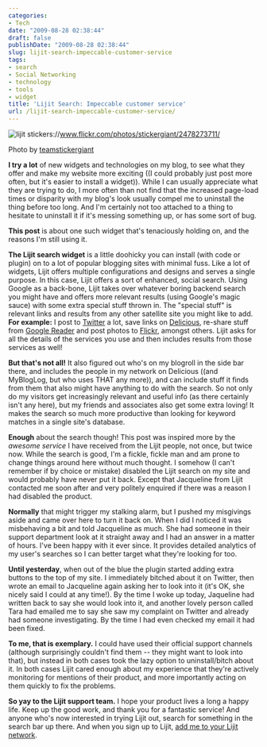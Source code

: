 ```yaml
---
categories:
- Tech
date: "2009-08-28 02:38:44"
draft: false
publishDate: "2009-08-28 02:38:44"
slug: lijit-search-impeccable-customer-service
tags:
- search
- Social Networking
- technology
- tools
- widget
title: 'Lijit Search: Impeccable customer service'
url: /lijit-search-impeccable-customer-service/
---
```

![lijit
stickers](//farm3.static.flickr.com/2130/2478273711_01b84d75a8.jpg "lijit stickers")://www.flickr.com/photos/stickergiant/2478273711/

Photo by [teamstickergiant](http://www.flickr.com/photos/stickergiant/)

**I try a lot** of new widgets and technologies on my blog, to see what
they offer and make my website more exciting ((I could probably just
post more often, but it's easier to install a widget![]())). While I can
usually appreciate what they are trying to do, I more often than not
find that the increased page-load times or disparity with my blog's look
usually compel me to uninstall the thing before too long. And I'm
certainly not too attached to a thing to hesitate to uninstall it if
it's messing something up, or has some sort of bug.

**This post** is about one such widget that's tenaciously holding on,
and the reasons I'm still using it.

**The Lijit search widget** is a little doohicky you can install (with
code or plugin) on to a lot of popular blogging sites with minimal fuss.
Like a lot of widgets, Lijit offers multiple configurations and designs
and serves a single purpose. In this case, Lijit offers a sort of
enhanced, social search. Using Google as a back-bone, Lijit takes over
whatever boring backend search you might have and offers more relevant
results (using Google's magic sauce) with some extra special stuff
thrown in. The "special stuff" is relevant links and results from any
other satellite site you might like to add. **For example:** I post to
[Twitter](http://twitter.com/joshnunn) a lot, save links on
[Delicious](http://delicious.com/joshnunn), re-share stuff from [Google
Reader](http://www.google.com/reader/shared/16049416693875578456) and
post photos to [Flickr](http://flickr.com/photos/joshnunn), amongst
others. Lijit asks for all the details of the services you use and then
includes results from those services as well!

**But that's not all!** It also figured out who's on my blogroll in the
side bar there, and includes the people in my network on Delicious ((and
MyBlogLog, but who uses THAT any more)), and can include stuff it finds
from them that also might have anything to do with the search. So not
only do my visitors get increasingly relevant and useful info (as there
certainly isn't any here), but my friends and associates also get some
extra loving! It makes the search so much more productive than looking
for keyword matches in a single site's database.

**Enough** about the search though! This post was inspired more by the
*awesome service* I have received from the Lijit people, not once, but
twice now. While the search is good, I'm a fickle, fickle man and am
prone to change things around here without much thought. I somehow (I
can't remember if by choice or mistake) disabled the Lijit search on my
site and would probably have never put it back. Except that Jacqueline
from Lijit contacted me soon after and very politely enquired if there
was a reason I had disabled the product.

**Normally** that might trigger my stalking alarm, but I pushed my
misgivings aside and came over here to turn it back on. When I did I
noticed it was misbehaving a bit and told Jacqueline as much. She had
someone in their support department look at it straight away and I had
an answer in a matter of hours. I've been happy with it ever since. It
provides detailed analytics of my user's searches so I can better target
what they're looking for too.

**Until yesterday**, when out of the blue the plugin started adding
extra buttons to the top of my site. I immediately bitched about it on
Twitter, then wrote an email to Jacqueline again asking her to look into
it (it's OK, she nicely said I could at any time!). By the time I woke
up today, Jaqueline had written back to say she would look into it, and
another lovely person called Tara had emailed me to say she saw my
complaint on Twitter and already had someone investigating. By the time
I had even checked my email it had been fixed.

**To me, that is exemplary.** I could have used their official support
channels (although surprisingly couldn't find them -- they might want to
look into that), but instead in both cases took the lazy option to
uninstall/bitch about it. In both cases Lijit cared enough about my
experience that they're actively monitoring for mentions of their
product, and more importantly acting on them quickly to fix the
problems.

**So yay to the Lijit support team.** I hope your product lives a long a
happy life. Keep up the good work, and thank you for a fantastic
service! And anyone who's now interested in trying Lijit out, search for
something in the search bar up there. And when you sign up to Lijit,
[add me to your Lijit network](http://www.lijit.com/users/joshnunn/).